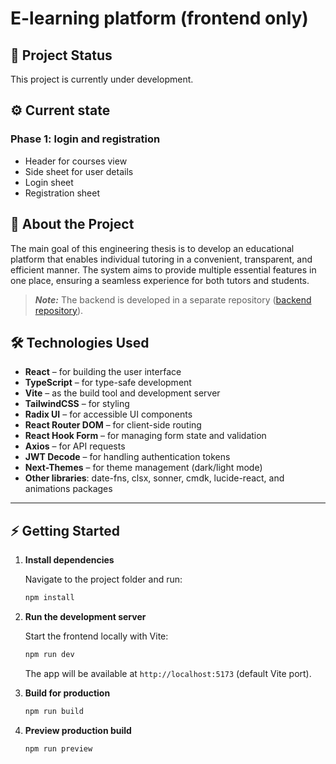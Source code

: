 # E-learning platform (frontend only)

## 🚧 Project Status

This project is currently under development.

## ⚙️ Current state
### Phase 1: login and registration
- Header for courses view
- Side sheet for user details
- Login sheet
- Registration sheet

## 📖 About the Project

The main goal of this engineering thesis is to develop an educational platform that enables individual tutoring in a convenient, transparent, and efficient manner. The system aims to provide multiple essential features in one place, ensuring a seamless experience for both tutors and students.

> ***Note:***
> The backend is developed in a separate repository ([backend repository](https://github.com/cpetryka/e-learning-backend/tree/master)).

## 🛠 Technologies Used

* **React** – for building the user interface
* **TypeScript** – for type-safe development
* **Vite** – as the build tool and development server
* **TailwindCSS** – for styling
* **Radix UI** – for accessible UI components
* **React Router DOM** – for client-side routing
* **React Hook Form** – for managing form state and validation
* **Axios** – for API requests
* **JWT Decode** – for handling authentication tokens
* **Next-Themes** – for theme management (dark/light mode)
* **Other libraries**: date-fns, clsx, sonner, cmdk, lucide-react, and animations packages

---

## ⚡ Getting Started

1. **Install dependencies**

   Navigate to the project folder and run:

   ```bash
   npm install
   ```

2. **Run the development server**

   Start the frontend locally with Vite:

   ```bash
   npm run dev
   ```
   
   The app will be available at `http://localhost:5173` (default Vite port).

3. **Build for production**

   ```bash
   npm run build
   ```

4. **Preview production build**

   ```bash
   npm run preview
   ```